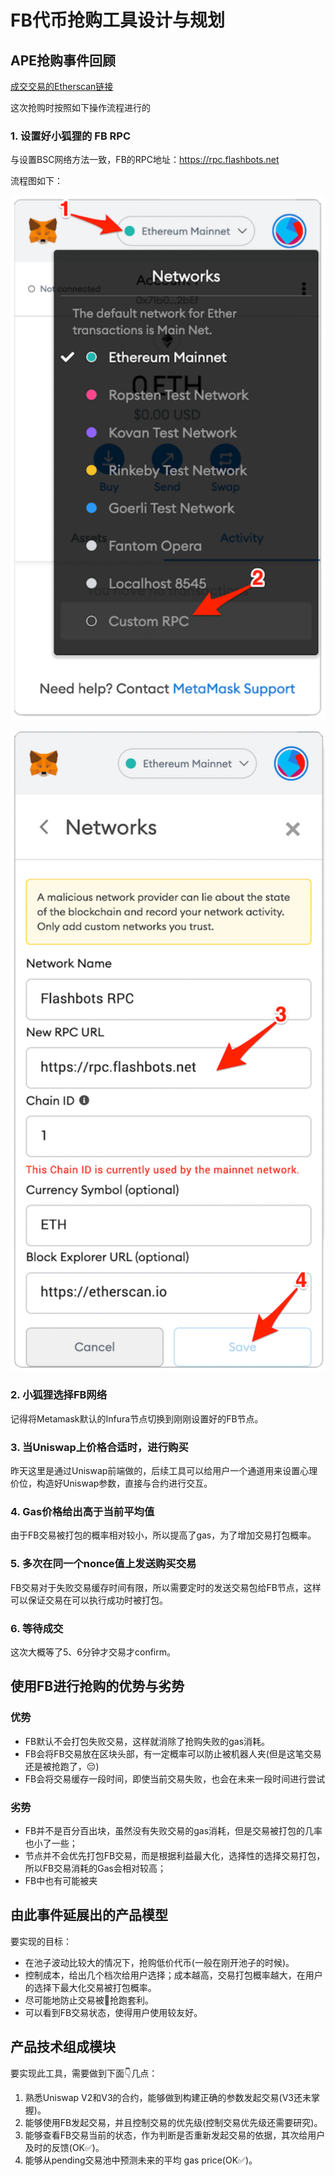 # FB代币抢购工具设计与规划

## APE抢购事件回顾

[成交交易的Etherscan链接](https://etherscan.io/tx/0xb0474af1d11031a272bf6e4f1f793421d059bb7f8029018bac0d300238c9ac71)

这次抢购时按照如下操作流程进行的

### 1. 设置好小狐狸的 FB RPC 

与设置BSC网络方法一致，FB的RPC地址：<https://rpc.flashbots.net>

流程图如下：

![](./images/flow01.png)

![](./images/flow02.png)

### 2. 小狐狸选择FB网络

记得将Metamask默认的Infura节点切换到刚刚设置好的FB节点。

### 3. 当Uniswap上价格合适时，进行购买

昨天这里是通过Uniswap前端做的，后续工具可以给用户一个通道用来设置心理价位，构造好Uniswap参数，直接与合约进行交互。

### 4. Gas价格给出高于当前平均值

由于FB交易被打包的概率相对较小，所以提高了gas，为了增加交易打包概率。

### 5. 多次在同一个nonce值上发送购买交易

FB交易对于失败交易缓存时间有限，所以需要定时的发送交易包给FB节点，这样可以保证交易在可以执行成功时被打包。

### 6. 等待成交

这次大概等了5、6分钟才交易才confirm。

## 使用FB进行抢购的优势与劣势

### 优势

* FB默认不会打包失败交易，这样就消除了抢购失败的gas消耗。
* FB会将FB交易放在区块头部，有一定概率可以防止被机器人夹(但是这笔交易还是被抢跑了，😔)
* FB会将交易缓存一段时间，即使当前交易失败，也会在未来一段时间进行尝试

### 劣势

* FB并不是百分百出块，虽然没有失败交易的gas消耗，但是交易被打包的几率也小了一些；
* 节点并不会优先打包FB交易，而是根据利益最大化，选择性的选择交易打包，所以FB交易消耗的Gas会相对较高；
* FB中也有可能被夹

## 由此事件延展出的产品模型

要实现的目标：

* 在池子波动比较大的情况下，抢购低价代币(一般在刚开池子的时候)。
* 控制成本，给出几个档次给用户选择；成本越高，交易打包概率越大，在用户的选择下最大化交易被打包概率。
* 尽可能地防止交易被🤖️抢跑套利。
* 可以看到FB交易状态，使得用户使用较友好。

## 产品技术组成模块

要实现此工具，需要做到下面👇几点：

1. 熟悉Uniswap V2和V3的合约，能够做到构建正确的参数发起交易(V3还未掌握)。
2. 能够使用FB发起交易，并且控制交易的优先级(控制交易优先级还需要研究)。
3. 能够查看FB交易当前的状态，作为判断是否重新发起交易的依据，其次给用户及时的反馈(OK✅)。
4. 能够从pending交易池中预测未来的平均 gas price(OK✅)。